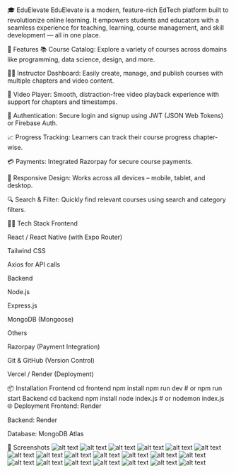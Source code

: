 
🎓 EduElevate
EduElevate is a modern, feature-rich EdTech platform built to revolutionize online learning. It empowers students and educators with a seamless experience for teaching, learning, course management, and skill development — all in one place.

🚀 Features
📚 Course Catalog: Explore a variety of courses across domains like programming, data science, design, and more.

👩‍🏫 Instructor Dashboard: Easily create, manage, and publish courses with multiple chapters and video content.

🎥 Video Player: Smooth, distraction-free video playback experience with support for chapters and timestamps.

🔐 Authentication: Secure login and signup using JWT (JSON Web Tokens) or Firebase Auth.

📈 Progress Tracking: Learners can track their course progress chapter-wise.

💳 Payments: Integrated Razorpay for secure course payments.

📱 Responsive Design: Works across all devices – mobile, tablet, and desktop.

🔍 Search & Filter: Quickly find relevant courses using search and category filters.

🧑‍💻 Tech Stack
Frontend

React / React Native (with Expo Router)

Tailwind CSS

Axios for API calls

Backend

Node.js

Express.js

MongoDB (Mongoose)

Others

Razorpay (Payment Integration)

Git & GitHub (Version Control)

Vercel / Render (Deployment)

📦 Installation
Frontend
cd frontend
npm install
npm run dev  # or npm run start
Backend
cd backend
npm install
node index.js  # or nodemon index.js
🌐 Deployment
Frontend: Render

Backend: Render 

Database: MongoDB Atlas

📸 Screenshots
![alt text](homepage-1.png)
![alt text](homepage-2.png) ![alt text](footer.png) ![alt text](aboutuspage.png) ![alt text](contactuspage.png) ![alt text](loginpage.png) ![alt text](signuppage.png) ![alt text](myprofilepage.png) ![alt text](enrolledcourses.png) ![alt text](cart.png) ![alt text](settingspage.png) ![alt text](displaycourses.png) ![alt text](otppage.png) ![alt text](courseDetails.png) ![alt text](razorpay.png) ![alt text](videodetails.png) ![alt text](reviewVideo.png) ![alt text](instructorDashboard.png) ![alt text](mycoursespage.png) ![alt text](<add course.png>)